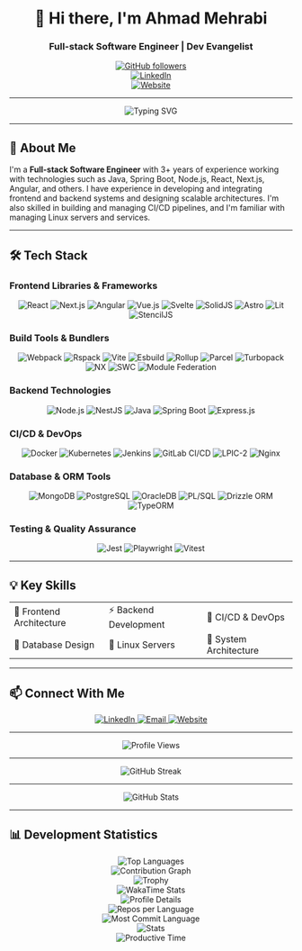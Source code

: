 # <div align="center">👋 Hi there, I'm Ahmad Mehrabi</div>
<div align="center">
  <h3>Full-stack Software Engineer | Dev Evangelist</h3>
  
  [![GitHub followers](https://img.shields.io/github/followers/mehrabix?label=Follow&style=social)](https://github.com/mehrabix)  
  [![LinkedIn](https://img.shields.io/badge/LinkedIn-Profile-blue?logo=linkedin)](https://www.linkedin.com/in/mehrabix)  
  [![Website](https://img.shields.io/website?url=https%3A%2F%2Fmehrabix.dev)](https://mehrabix.dev)
</div>

---

<div align="center">
  <img src="https://readme-typing-svg.herokuapp.com?font=Fira+Code&pause=1000&color=2D9EF7&center=true&vCenter=true&width=435&lines=Full-stack+Software+Engineer;Dev+Evangelist;Tech+Enthusiast" alt="Typing SVG" />
</div>

---

## 🚀 About Me

I'm a **Full-stack Software Engineer** with 3+ years of experience working with technologies such as Java, Spring Boot, Node.js, React, Next.js, Angular, and others. I have experience in developing and integrating frontend and backend systems and designing scalable architectures. I'm also skilled in building and managing CI/CD pipelines, and I'm familiar with managing Linux servers and services.

---

## 🛠️ Tech Stack

### Frontend Libraries & Frameworks
<div align="center">
  <img src="https://img.shields.io/badge/React-61DAFB?logo=react&logoColor=black" alt="React" />
  <img src="https://img.shields.io/badge/Next.js-000000?logo=nextdotjs&logoColor=white" alt="Next.js" />
  <img src="https://img.shields.io/badge/Angular-DD0031?logo=angular&logoColor=white" alt="Angular" />
  <img src="https://img.shields.io/badge/Vue.js-4FC08D?logo=vue.js&logoColor=white" alt="Vue.js" />
  <img src="https://img.shields.io/badge/Svelte-FF3E00?logo=svelte&logoColor=white" alt="Svelte" />
  <img src="https://img.shields.io/badge/SolidJS-2C4F7C?logo=solid&logoColor=white" alt="SolidJS" />
  <img src="https://img.shields.io/badge/Astro-FF5A03?logo=astro&logoColor=white" alt="Astro" />
  <img src="https://img.shields.io/badge/Lit-324FFF?logo=lit&logoColor=white" alt="Lit" />
  <img src="https://img.shields.io/badge/StencilJS-FF3E00?logo=stencil&logoColor=white" alt="StencilJS" />
</div>

### Build Tools & Bundlers
<div align="center">
  <img src="https://img.shields.io/badge/Webpack-8DD6F9?logo=webpack&logoColor=black" alt="Webpack" />
  <img src="https://img.shields.io/badge/Rspack-FECC00?logo=rspack&logoColor=black" alt="Rspack" />
  <img src="https://img.shields.io/badge/Vite-646CFF?logo=vite&logoColor=white" alt="Vite" />
  <img src="https://img.shields.io/badge/Esbuild-FFCF00?logo=esbuild&logoColor=black" alt="Esbuild" />
  <img src="https://img.shields.io/badge/Rollup-EC4A3F?logo=rollup.js&logoColor=white" alt="Rollup" />
  <img src="https://img.shields.io/badge/Parcel-FFCC00?logo=parcel&logoColor=black" alt="Parcel" />
  <img src="https://img.shields.io/badge/Turbopack-000000?logo=vercel&logoColor=white" alt="Turbopack" />
  <img src="https://img.shields.io/badge/NX-143055?logo=nx&logoColor=white" alt="NX" />
  <img src="https://img.shields.io/badge/SWC-FB5C00?logo=rust&logoColor=white" alt="SWC" />
  <img src="https://img.shields.io/badge/Module%20Federation-FF6C37?logo=webpack&logoColor=white" alt="Module Federation" />
</div>

### Backend Technologies
<div align="center">
  <img src="https://img.shields.io/badge/Node.js-339933?logo=node.js&logoColor=white" alt="Node.js" />
  <img src="https://img.shields.io/badge/NestJS-E0234E?logo=nestjs&logoColor=white" alt="NestJS" />
  <img src="https://img.shields.io/badge/Java-007396?logo=java&logoColor=white" alt="Java" />
  <img src="https://img.shields.io/badge/Spring%20Boot-6DB33F?logo=spring&logoColor=white" alt="Spring Boot" />
  <img src="https://img.shields.io/badge/Express-000000?logo=express&logoColor=white" alt="Express.js" />
</div>

### CI/CD & DevOps
<div align="center">
  <img src="https://img.shields.io/badge/Docker-2496ED?logo=docker&logoColor=white" alt="Docker" />
  <img src="https://img.shields.io/badge/Kubernetes-326CE5?logo=kubernetes&logoColor=white" alt="Kubernetes" />
  <img src="https://img.shields.io/badge/Jenkins-D24939?logo=jenkins&logoColor=white" alt="Jenkins" />
  <img src="https://img.shields.io/badge/GitLab%20CI-330F63?logo=gitlab&logoColor=white" alt="GitLab CI/CD" />
  <img src="https://img.shields.io/badge/LPIC-2-6C6C6C?logo=lpi&logoColor=white" alt="LPIC-2" />
  <img src="https://img.shields.io/badge/Nginx-009639?logo=nginx&logoColor=white" alt="Nginx" />
</div>

### Database & ORM Tools
<div align="center">
  <img src="https://img.shields.io/badge/MongoDB-47A248?logo=mongodb&logoColor=white" alt="MongoDB" />
  <img src="https://img.shields.io/badge/PostgreSQL-336791?logo=postgresql&logoColor=white" alt="PostgreSQL" />
  <img src="https://img.shields.io/badge/OracleDB-F80000?logo=oracle&logoColor=white" alt="OracleDB" />
  <img src="https://img.shields.io/badge/PL%2FSQL-F80000?logo=oracle&logoColor=white" alt="PL/SQL" />
  <img src="https://img.shields.io/badge/Drizzle-4F8BFA?logo=drizzle&logoColor=white" alt="Drizzle ORM" />
  <img src="https://img.shields.io/badge/TypeORM-E86B5A?logo=typeorm&logoColor=white" alt="TypeORM" />
</div>

### Testing & Quality Assurance
<div align="center">
  <img src="https://img.shields.io/badge/Jest-000000?logo=jest&logoColor=white" alt="Jest" />
  <img src="https://img.shields.io/badge/Playwright-2B3A3A?logo=playwright&logoColor=white" alt="Playwright" />
  <img src="https://img.shields.io/badge/Vitest-6F57FF?logo=vitest&logoColor=white" alt="Vitest" />
</div>

---

## 💡 Key Skills

<div align="center">
  <table>
    <tr>
      <td>🎨 Frontend Architecture</td>
      <td>⚡ Backend Development</td>
      <td>🚀 CI/CD & DevOps</td>
    </tr>
    <tr>
      <td>💾 Database Design</td>
      <td>🐧 Linux Servers</td>
      <td>🔧 System Architecture</td>
    </tr>
  </table>
</div>

---

## 📫 Connect With Me

<div align="center">
  <a href="https://www.linkedin.com/in/mehrabix">
    <img src="https://img.shields.io/badge/LinkedIn-0077B5?style=for-the-badge&logo=linkedin&logoColor=white" alt="LinkedIn" />
  </a>
  <a href="mailto:mehrabi@post.com">
    <img src="https://img.shields.io/badge/Email-D14836?style=for-the-badge&logo=gmail&logoColor=white" alt="Email" />
  </a>
  <a href="https://mehrabix.dev">
    <img src="https://img.shields.io/badge/Website-2D9EF7?style=for-the-badge&logo=firefox&logoColor=white" alt="Website" />
  </a>
</div>

---

<div align="center">
  <img src="https://komarev.com/ghpvc/?username=mehrabix&color=blueviolet" alt="Profile Views" />
</div>

---

<div align="center">
  <img src="https://github-readme-streak-stats.herokuapp.com/?user=mehrabix&theme=dark&hide_border=true" alt="GitHub Streak" />
</div>

---

<div align="center">
  <img src="https://github-readme-stats.vercel.app/api?username=mehrabix&show_icons=true&theme=radical" alt="GitHub Stats" />
</div>

---

## 📊 Development Statistics

<div align="center">
  <img src="https://github-readme-stats.vercel.app/api/top-langs/?username=mehrabix&layout=compact&theme=radical&hide_border=true" alt="Top Languages" />
</div>

<div align="center">
  <img src="https://github-readme-activity-graph.vercel.app/graph?username=mehrabix&theme=radical&hide_border=true" alt="Contribution Graph" />
</div>

<div align="center">
  <img src="https://github-profile-trophy.vercel.app/?username=mehrabix&theme=radical&no-frame=true&column=7&margin-w=15&margin-h=15" alt="Trophy" />
</div>

<div align="center">
  <img src="https://github-readme-stats.vercel.app/api/wakatime?username=mehrabix&layout=compact&theme=radical&hide_border=true" alt="WakaTime Stats" />
</div>

<div align="center">
  <img src="https://github-profile-summary-cards.vercel.app/api/cards/profile-details?username=mehrabix&theme=radical" alt="Profile Details" />
</div>

<div align="center">
  <img src="https://github-profile-summary-cards.vercel.app/api/cards/repos-per-language?username=mehrabix&theme=radical" alt="Repos per Language" />
</div>

<div align="center">
  <img src="https://github-profile-summary-cards.vercel.app/api/cards/most-commit-language?username=mehrabix&theme=radical" alt="Most Commit Language" />
</div>

<div align="center">
  <img src="https://github-profile-summary-cards.vercel.app/api/cards/stats?username=mehrabix&theme=radical" alt="Stats" />
</div>

<div align="center">
  <img src="https://github-profile-summary-cards.vercel.app/api/cards/productive-time?username=mehrabix&theme=radical&utcOffset=8" alt="Productive Time" />
</div>
